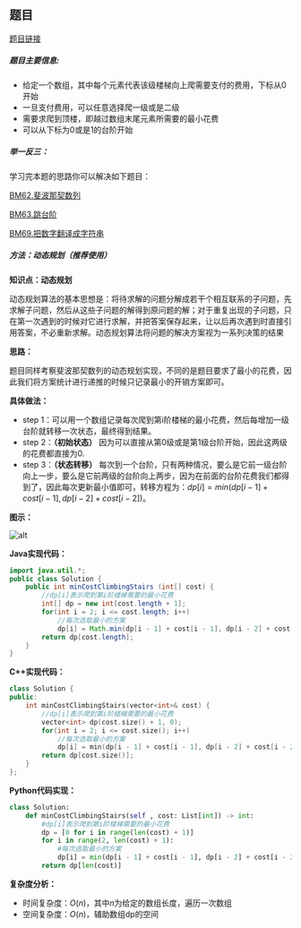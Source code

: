## 题目
[题目链接](https://www.nowcoder.com/practice/6fe0302a058a4e4a834ee44af88435c7?tpId=295&tqId=2366451&sourceUrl=/exam/oj&channenl=wgithub&fromPut=wgithub)

##### 题目主要信息:
- 给定一个数组，其中每个元素代表该级楼梯向上爬需要支付的费用，下标从0开始
- 一旦支付费用，可以任意选择爬一级或是二级
- 需要求爬到顶楼，即越过数组末尾元素所需要的最小花费
- 可以从下标为0或是1的台阶开始

##### 举一反三：

学习完本题的思路你可以解决如下题目：

[BM62.斐波那契数列](https://www.nowcoder.com/practice/c6c7742f5ba7442aada113136ddea0c3)

[BM63.跳台阶](https://www.nowcoder.com/practice/8c82a5b80378478f9484d87d1c5f12a4?tpId=295&tqId=23261)

[BM69.把数字翻译成字符串](https://www.nowcoder.com/practice/046a55e6cd274cffb88fc32dba695668?tpId=295&tqId=1024831)

##### 方法：动态规划（推荐使用）

**知识点：动态规划**

动态规划算法的基本思想是：将待求解的问题分解成若干个相互联系的子问题，先求解子问题，然后从这些子问题的解得到原问题的解；对于重复出现的子问题，只在第一次遇到的时候对它进行求解，并把答案保存起来，让以后再次遇到时直接引用答案，不必重新求解。动态规划算法将问题的解决方案视为一系列决策的结果

**思路：**

题目同样考察斐波那契数列的动态规划实现，不同的是题目要求了最小的花费，因此我们将方案统计进行递推的时候只记录最小的开销方案即可。

**具体做法：**

- step 1：可以用一个数组记录每次爬到第i阶楼梯的最小花费，然后每增加一级台阶就转移一次状态，最终得到结果。
- step 2：**（初始状态）** 因为可以直接从第0级或是第1级台阶开始，因此这两级的花费都直接为0.
- step 3：**（状态转移）** 每次到一个台阶，只有两种情况，要么是它前一级台阶向上一步，要么是它前两级的台阶向上两步，因为在前面的台阶花费我们都得到了，因此每次更新最小值即可，转移方程为：$dp[i] = min(dp[i - 1] + cost[i - 1], dp[i - 2] + cost[i - 2])$。


**图示：**

![alt](https://uploadfiles.nowcoder.com/images/20220219/397721558_1645250398617/CD2B95CDF3D0BEA28A46D1C0172B9F61)

**Java实现代码：**
```java
import java.util.*;
public class Solution {
    public int minCostClimbingStairs (int[] cost) {
        //dp[i]表示爬到第i阶楼梯需要的最小花费
        int[] dp = new int[cost.length + 1]; 
        for(int i = 2; i <= cost.length; i++)
            //每次选取最小的方案
            dp[i] = Math.min(dp[i - 1] + cost[i - 1], dp[i - 2] + cost[i - 2]); 
        return dp[cost.length];
    }
}
```
**C++实现代码：**
```cpp
class Solution {
public:
    int minCostClimbingStairs(vector<int>& cost) {
        //dp[i]表示爬到第i阶楼梯需要的最小花费
        vector<int> dp(cost.size() + 1, 0); 
        for(int i = 2; i <= cost.size(); i++)
            //每次选取最小的方案
            dp[i] = min(dp[i - 1] + cost[i - 1], dp[i - 2] + cost[i - 2]); 
        return dp[cost.size()];
    }
};
```
**Python代码实现：**
```Python
class Solution:
    def minCostClimbingStairs(self , cost: List[int]) -> int:
        #dp[i]表示爬到第i阶楼梯需要的最小花费
        dp = [0 for i in range(len(cost) + 1)] 
        for i in range(2, len(cost) + 1):
            #每次选取最小的方案
            dp[i] = min(dp[i - 1] + cost[i - 1], dp[i - 2] + cost[i - 2]) 
        return dp[len(cost)]
```

**复杂度分析：**
- 时间复杂度：$O(n)$，其中$n$为给定的数组长度，遍历一次数组
- 空间复杂度：$O(n)$，辅助数组dp的空间